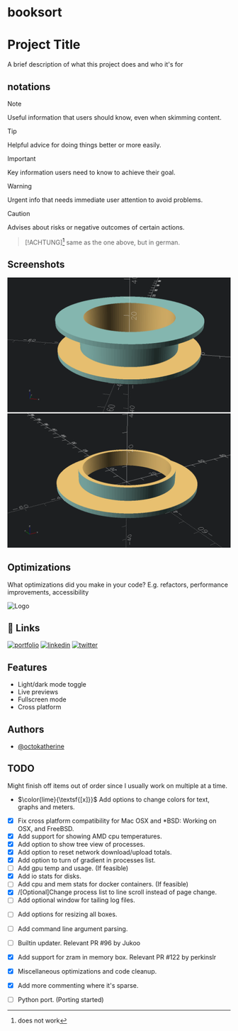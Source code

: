 # booksort




# Project Title

A brief description of what this project does and who it's for


## notations
> [!NOTE]
> Useful information that users should know, even when skimming content.

> [!TIP]
> Helpful advice for doing things better or more easily.

> [!IMPORTANT]
> Key information users need to know to achieve their goal.

> [!WARNING]
> Urgent info that needs immediate user attention to avoid problems.

> [!CAUTION]
> Advises about risks or negative outcomes of certain actions.

> [!ACHTUNG][^1]
> same as the one above, but in german.

[^1]: does not work

## Screenshots
<!-- screenshots created with openscad -->

![App Screenshot](cable_store_13092025.png)
![App Screenshot](cable_store_half_13092025.png)

## Optimizations

What optimizations did you make in your code? E.g. refactors, performance improvements, accessibility


![Logo](https://dev-to-uploads.s3.amazonaws.com/uploads/articles/th5xamgrr6se0x5ro4g6.png)


## 🔗 Links
[![portfolio](https://img.shields.io/badge/my_portfolio-000?style=for-the-badge&logo=ko-fi&logoColor=white)](https://katherineoelsner.com/)
[![linkedin](https://img.shields.io/badge/linkedin-0A66C2?style=for-the-badge&logo=linkedin&logoColor=white)](https://www.linkedin.com/)
[![twitter](https://img.shields.io/badge/twitter-1DA1F2?style=for-the-badge&logo=twitter&logoColor=white)](https://twitter.com/)


## Features

- Light/dark mode toggle
- Live previews
- Fullscreen mode
- Cross platform




## Authors

- [@octokatherine](https://www.github.com/octokatherine)


## TODO

Might finish off items out of order since I usually work on multiple at a time.

- $\color{lime}{\textsf{[x]}}$ Add options to change colors for text, graphs and meters.
- [x] Fix cross platform compatibility for Mac OSX and *BSD: Working on OSX, and FreeBSD.
- [x] Add support for showing AMD cpu temperatures.
- [x] Add option to show tree view of processes.
- [x] Add option to reset network download/upload totals.
- [x] Add option to turn of gradient in processes list.
- [ ] Add gpu temp and usage. (If feasible)
- [x] Add io stats for disks.
- [ ] Add cpu and mem stats for docker containers. (If feasible)
- [x] /[Optional]Change process list to line scroll instead of page change.
- [ ] Add optional window for tailing log files.
* [ ] Add options for resizing all boxes.
- [ ] Add command line argument parsing.
+ [ ] Builtin updater. Relevant PR #96 by Jukoo
* [x] Add support for zram in memory box. Relevant PR #122 by perkinslr

- [x] Miscellaneous optimizations and code cleanup.
+ [x] Add more commenting where it's sparse.

- [ ] Python port. (Porting started)
